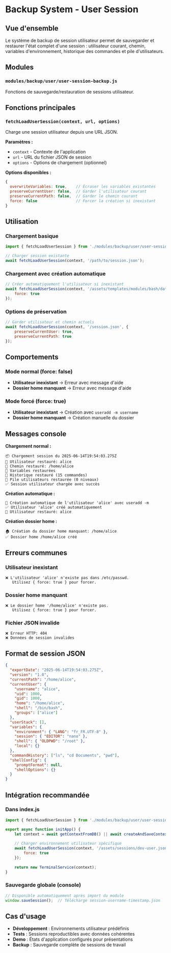 # Backup System - User Session

## Vue d'ensemble

Le système de backup de session utilisateur permet de sauvegarder et restaurer l'état complet d'une session : utilisateur courant, chemin, variables d'environnement, historique des commandes et pile d'utilisateurs.

## Modules

### `modules/backup/user/user-session-backup.js`

Fonctions de sauvegarde/restauration de sessions utilisateur.

## Fonctions principales

### `fetchLoadUserSession(context, url, options)`

Charge une session utilisateur depuis une URL JSON.

**Paramètres :**
- `context` - Contexte de l'application
- `url` - URL du fichier JSON de session
- `options` - Options de chargement (optionnel)

**Options disponibles :**
```javascript
{
  overwriteVariables: true,    // Écraser les variables existantes
  preserveCurrentUser: false,  // Garder l'utilisateur courant
  preserveCurrentPath: false,  // Garder le chemin courant
  force: false                 // Forcer la création si inexistant
}
```

## Utilisation

### Chargement basique
```javascript
import { fetchLoadUserSession } from './modules/backup/user/user-session-backup.js';

// Charger session existante
await fetchLoadUserSession(context, '/path/to/session.json');
```

### Chargement avec création automatique
```javascript
// Créer automatiquement l'utilisateur si inexistant
await fetchLoadUserSession(context, '/assets/templates/modules/bash/data/user/session-alice.json', {
    force: true
});
```

### Options de préservation
```javascript
// Garder utilisateur et chemin actuels
await fetchLoadUserSession(context, '/session.json', {
    preserveCurrentUser: true,
    preserveCurrentPath: true
});
```

## Comportements

### Mode normal (force: false)
- **Utilisateur inexistant** → Erreur avec message d'aide
- **Dossier home manquant** → Erreur avec message d'aide

### Mode forcé (force: true)
- **Utilisateur inexistant** → Création avec `useradd -m username`
- **Dossier home manquant** → Création manuelle du dossier

## Messages console

**Chargement normal :**
```
📦 Chargement session du 2025-06-14T19:54:03.275Z
👤 Utilisateur restauré: alice
📁 Chemin restauré: /home/alice
🔧 Variables restaurées
📜 Historique restauré (15 commandes)
👥 Pile utilisateurs restaurée (0 niveaux)
✅ Session utilisateur chargée avec succès
```

**Création automatique :**
```
🔧 Création automatique de l'utilisateur 'alice' avec useradd -m
✅ Utilisateur 'alice' créé automatiquement
👤 Utilisateur restauré: alice
```

**Création dossier home :**
```
🏠 Création du dossier home manquant: /home/alice
✅ Dossier home /home/alice créé
```

## Erreurs communes

### Utilisateur inexistant
```
❌ L'utilisateur 'alice' n'existe pas dans /etc/passwd. 
   Utilisez { force: true } pour forcer.
```

### Dossier home manquant
```
❌ Le dossier home '/home/alice' n'existe pas. 
   Utilisez { force: true } pour forcer.
```

### Fichier JSON invalide
```
❌ Erreur HTTP: 404
❌ Données de session invalides
```

## Format de session JSON

```json
{
  "exportDate": "2025-06-14T19:54:03.275Z",
  "version": "1.0",
  "currentPath": "/home/alice",
  "currentUser": {
    "username": "alice",
    "uid": 1000,
    "gid": 1000,
    "home": "/home/alice",
    "shell": "/bin/bash",
    "groups": ["alice"]
  },
  "userStack": [],
  "variables": {
    "environment": { "LANG": "fr_FR.UTF-8" },
    "session": { "EDITOR": "nano" },
    "shell": { "OLDPWD": "/root" },
    "local": {}
  },
  "commandHistory": ["ls", "cd Documents", "pwd"],
  "shellConfig": {
    "promptFormat": null,
    "shellOptions": {}
  }
}
```

## Intégration recommandée

### Dans index.js
```javascript
import { fetchLoadUserSession } from './modules/backup/user/user-session-backup.js';

export async function initApp() {
    let context = await getContextFromDB() || await createAndSaveContext();
    
    // Charger environnement utilisateur spécifique
    await fetchLoadUserSession(context, '/assets/sessions/dev-user.json', { 
        force: true 
    });
    
    return new TerminalService(context);
}
```

### Sauvegarde globale (console)
```javascript
// Disponible automatiquement après import du module
window.saveSession();  // Télécharge session-username-timestamp.json
```

## Cas d'usage

- **Développement** : Environnements utilisateur prédéfinis
- **Tests** : Sessions reproductibles avec données cohérentes  
- **Demo** : États d'application configurés pour présentations
- **Backup** : Sauvegarde complète de sessions de travail